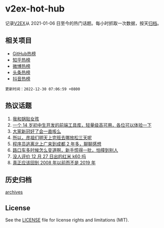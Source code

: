 # v2ex-hot-hub

 记录[V2EX](https://www.v2ex.com/)从 2021-01-06 日至今的热门话题。每小时抓取一次数据，按天[归档](archives)。
 
 ## 相关项目

- [GitHub热榜](https://github.com/snaildev/github-hot-hub)
- [知乎热榜](https://github.com/snaildev/zhihu-hot-hub)
- [微博热榜](https://github.com/snaildev/weibo-hot-hub)
- [头条热榜](https://github.com/snaildev/toutiao-hot-hub)
- [抖音热榜](https://github.com/snaildev/douyin-hot-hub)


 `更新时间：2022-12-30 07:06:59 +0800`

## 热议话题

1. [我和锅贴女孩](https://www.v2ex.com/t/905285)
1. [一个 14 岁初中生开发的前端工具库，轻量级高可用，各位可以体验一下](https://www.v2ex.com/t/905279)
1. [大家新冠好了会一直咳么](https://www.v2ex.com/t/905381)
1. [所以，彦祖们明天上完班去哪放松三天呢](https://www.v2ex.com/t/905277)
1. [程序员逃离北上广来到成都 2 年多，聊聊感想](https://www.v2ex.com/t/905294)
1. [路口车多时候怎么变道啊，新手慌得一批，怕撞到别人](https://www.v2ex.com/t/905309)
1. [没人评价 12 月 27 日出的红米 k60 吗](https://www.v2ex.com/t/905291)
1. [真正应该回到 2008 年以前而不是 2019 年](https://www.v2ex.com/t/905394)

## 历史归档

[archives](archives)

## License

See the [LICENSE](LICENSE) file for license rights and limitations (MIT).
